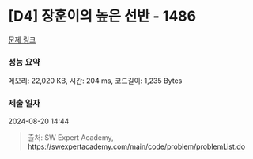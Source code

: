 # [D4] 장훈이의 높은 선반 - 1486 

[문제 링크](https://swexpertacademy.com/main/code/problem/problemDetail.do?contestProbId=AV2b7Yf6ABcBBASw) 

### 성능 요약

메모리: 22,020 KB, 시간: 204 ms, 코드길이: 1,235 Bytes

### 제출 일자

2024-08-20 14:44



> 출처: SW Expert Academy, https://swexpertacademy.com/main/code/problem/problemList.do